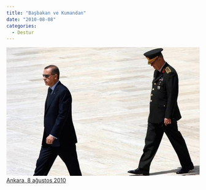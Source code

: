 ```yaml
---
title: "Başbakan ve Kumandan"
date: "2010-08-08"
categories: 
  - Destur
---
```


 [![kuo.Jpeg](../uploads/2010/08/kuo.Jpeg) Ankara, 8 ağustos 2010](../uploads/2010/08/kuo.jpeg "kuo.Jpeg")
